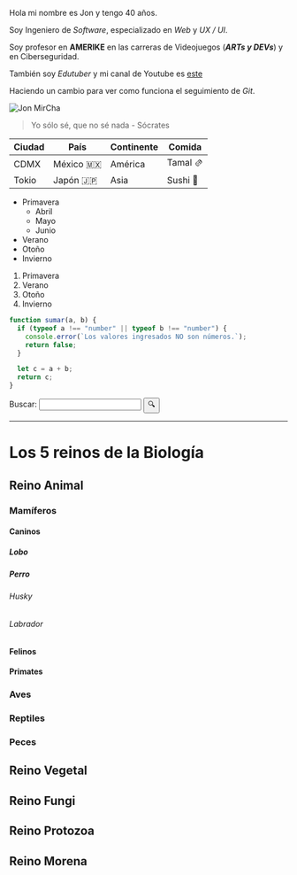 Hola mi nombre es Jon y tengo 40 años.

Soy Ingeniero de _Software_, especializado en _Web_ y _UX / UI_.

Soy profesor en **AMERIKE** en las carreras de Videojuegos (_**ARTs y DEVs**_) y en Ciberseguridad.

También soy _Edutuber_ y mi canal de Youtube es [este](https://youtube.com/jonmircha)

Haciendo un cambio para ver como funciona el seguimiento de _Git_.

![Jon MirCha](https://jonmircha.com/img/jonmircha.jpg)

> Yo sólo sé, que no sé nada - Sócrates

| Ciudad | País      | Continente | Comida   |
| ------ | --------- | ---------- | -------- |
| CDMX   | México 🇲🇽 | América    | Tamal 🫔 |
| Tokio  | Japón 🇯🇵  | Asia       | Sushi 🍱 |

- Primavera
  - Abril
  - Mayo
  - Junio
- Verano
- Otoño
- Invierno

1. Primavera
1. Verano
1. Otoño
1. Invierno

```js
function sumar(a, b) {
  if (typeof a !== "number" || typeof b !== "number") {
    console.error(`Los valores ingresados NO son números.`);
    return false;
  }

  let c = a + b;
  return c;
}
```

<form>
  <label for="q">Buscar:</label>
  <input type="search" name="q" id="q" required />
  <input type="submit" value="🔍" />
</form>

---

# Los 5 reinos de la Biología

## Reino Animal

### Mamíferos

#### Caninos

##### Lobo

##### Perro

###### Husky

###### Labrador

#### Felinos

#### Primates

### Aves

### Reptiles

### Peces

## Reino Vegetal

## Reino Fungi

## Reino Protozoa

## Reino Morena
